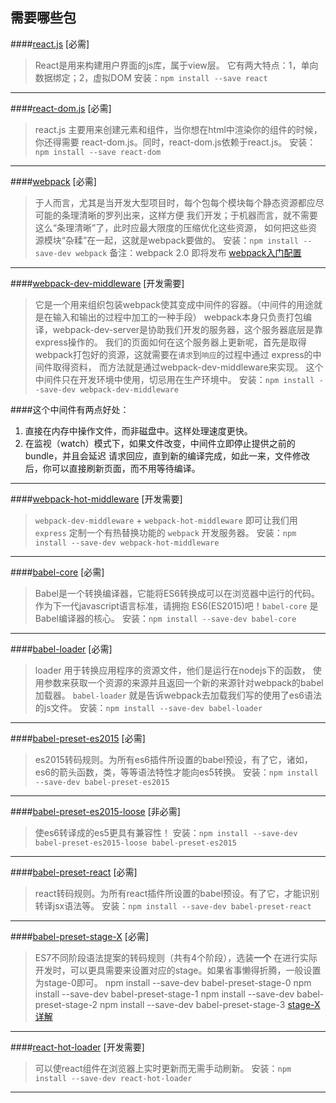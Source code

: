 ## 需要哪些包

####[react.js](https://facebook.github.io/react/index.html) [必需]
> React是用来构建用户界面的js库，属于view层。
  它有两大特点：1，单向数据绑定；2，虚拟DOM
  安装：`npm install --save react`
  
---

####[react-dom.js](https://npm.taobao.org/package/react-dom) [必需]
> react.js 主要用来创建元素和组件，当你想在html中渲染你的组件的时候，你还得需要
react-dom.js。同时，react-dom.js依赖于react.js。
安装：`npm install --save react-dom`

---

####[webpack](https://npm.taobao.org/package/react-dom) [必需]
> 于人而言，尤其是当开发大型项目时，每个包每个模块每个静态资源都应尽可能的条理清晰的罗列出来，这样方便
我们开发；于机器而言，就不需要这么“条理清晰”了，此时应最大限度的压缩优化这些资源，
如何把这些资源模块“杂糅”在一起，这就是webpack要做的。
安装：`npm install --save-dev webpack`
备注：webpack 2.0 即将发布
[webpack入门配置](https://segmentfault.com/a/1190000005089993)

---

####[webpack-dev-middleware](https://npm.taobao.org/package/webpack-dev-middleware) [开发需要]
> 它是一个用来组织包装webpack使其变成中间件的容器。（中间件的用途就是在输入和输出的过程中加工的一种手段）
webpack本身只负责打包编译，webpack-dev-server是协助我们开发的服务器，这个服务器底层是靠express操作的。
我们的页面如何在这个服务器上更新呢，首先是取得webpack打包好的资源，这就需要在`请求`到`响应`的过程中通过
express的中间件取得资料， 而方法就是通过webpack-dev-middleware来实现。
这个中间件只在开发环境中使用，切忌用在生产环境中。
安装：`npm install --save-dev webpack-dev-middleware`

####这个中间件有两点好处：

1. 直接在内存中操作文件，而非磁盘中。这样处理速度更快。
1. 在监视（watch）模式下，如果文件改变，中间件立即停止提供之前的bundle，并且会延迟
请求回应，直到新的编译完成，如此一来，文件修改后，你可以直接刷新页面，而不用等待编译。

---

####[webpack-hot-middleware](https://npm.taobao.org/package/webpack-hot-middleware) [开发需要]
>  `webpack-dev-middleware` + `webpack-hot-middleware` 即可让我们用 `express` 
定制一个有热替换功能的 `webpack` 开发服务器。
安装：`npm install --save-dev webpack-hot-middleware`

---

####[babel-core](https://npm.taobao.org/package/babel-core) [必需]
> Babel是一个转换编译器，它能将ES6转换成可以在浏览器中运行的代码。作为下一代javascript语言标准，请拥抱
ES6(ES2015)吧！`babel-core` 是Babel编译器的核心。
安装：`npm install --save-dev babel-core`

---

####[babel-loader](https://npm.taobao.org/package/babel-loader) [必需]
> loader 用于转换应用程序的资源文件，他们是运行在nodejs下的函数，
使用参数来获取一个资源的来源并且返回一个新的来源针对webpack的babel加载器。
`babel-loader` 就是告诉webpack去加载我们写的使用了es6语法的js文件。
安装：`npm install --save-dev babel-loader`

---

####[babel-preset-es2015](https://github.com/babel/babel) [必需]
> es2015转码规则。为所有es6插件所设置的babel预设，有了它，诸如，es6的箭头函数，类，等等语法特性才能向es5转换。
安装：`npm install --save-dev babel-preset-es2015`

---

####[babel-preset-es2015-loose](https://github.com/bkonkle/babel-preset-es2015-loose) [非必需]
> 使es6转译成的es5更具有兼容性！
安装：`npm install --save-dev babel-preset-es2015-loose babel-preset-es2015`

---

####[babel-preset-react](https://github.com/babel/babel) [必需]
> react转码规则。为所有react插件所设置的babel预设。有了它，才能识别转译jsx语法等。
安装：`npm install --save-dev babel-preset-react`

---

####[babel-preset-stage-X](https://npm.taobao.org/package/babel-preset-stage-0) [必需]
> ES7不同阶段语法提案的转码规则（共有4个阶段），选装**一个**
在进行实际开发时，可以更具需要来设置对应的stage。如果省事懒得折腾，一般设置为stage-0即可。
npm install --save-dev babel-preset-stage-0
npm install --save-dev babel-preset-stage-1
npm install --save-dev babel-preset-stage-2
npm install --save-dev babel-preset-stage-3
[stage-X详解](http://www.cnblogs.com/flyingzl/p/5501247.html)

---

####[react-hot-loader](https://npm.taobao.org/package/react-hot-loader) [开发需要]
> 可以使react组件在浏览器上实时更新而无需手动刷新。
安装：`npm install --save-dev react-hot-loader`

---